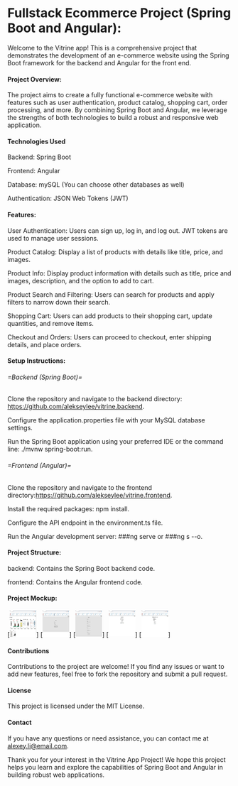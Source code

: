 # Fullstack Ecommerce Project (Spring Boot and Angular):

Welcome to the Vitrine app! This is a comprehensive project that demonstrates the development of an e-commerce website using the Spring Boot framework for the backend and Angular for the front end.

#### Project Overview:

The project aims to create a fully functional e-commerce website with features such as user authentication, product catalog, shopping cart, order processing, and more. By combining Spring Boot and Angular, we leverage the strengths of both technologies to build a robust and responsive web application.

#### Technologies Used

Backend: Spring Boot

Frontend: Angular

Database: mySQL (You can choose other databases as well)

Authentication: JSON Web Tokens (JWT)

#### Features:

User Authentication: Users can sign up, log in, and log out. JWT tokens are used to manage user sessions.

Product Catalog: Display a list of products with details like title, price, and images.

Product Info: Display product information with details such as title, price and images, description,  and the option to add to cart.

Product Search and Filtering: Users can search for products and apply filters to narrow down their search.

Shopping Cart: Users can add products to their shopping cart, update quantities, and remove items.

Checkout and Orders: Users can proceed to checkout, enter shipping details, and place orders.

#### Setup Instructions:

###### =Backend (Spring Boot)=

Clone the repository and navigate to the backend directory: https://github.com/alekseylee/vitrine.backend.

Configure the application.properties file with your MySQL database settings.

Run the Spring Boot application using your preferred IDE or the command line: ./mvnw spring-boot:run.

###### =Frontend (Angular)=

Clone the repository and navigate to the frontend directory:https://github.com/alekseylee/vitrine.frontend.

Install the required packages: npm install.

Configure the API endpoint in the environment.ts file.

Run the Angular development server: ###ng serve or ###ng s --o.

#### Project Structure:

backend: Contains the Spring Boot backend code.

frontend: Contains the Angular frontend code.

#### Project Mockup:
[<img src="https://github.com/alekseylee/vitrine.frontend/blob/main/src/assets/static/mockup/home-page.jpg?raw=true" width="60" height="60" />]
[<img src="https://github.com/alekseylee/vitrine.frontend/blob/main/src/assets/static/mockup/login-page.jpg?raw=true" width="60" height="60" />]
[<img src="https://github.com/alekseylee/vitrine.frontend/blob/main/src/assets/static/mockup/signup-page.jpg?raw=true" width="60" height="60" />]
[<img src="https://github.com/alekseylee/vitrine.frontend/blob/main/src/assets/static/mockup/account-page.jpg?raw=true" width="60" height="60" />]
[<img src="https://github.com/alekseylee/vitrine.frontend/blob/main/src/assets/static/mockup/account-edit-page.jpg?raw=true" width="60" height="60" />]


#### Contributions

Contributions to the project are welcome! If you find any issues or want to add new features, feel free to fork the repository and submit a pull request.

#### License

This project is licensed under the MIT License.

#### Contact

If you have any questions or need assistance, you can contact me at alexey.li@email.com.

Thank you for your interest in the Vitrine App Project! We hope this project helps you learn and explore the capabilities of Spring Boot and Angular in building robust web applications.

